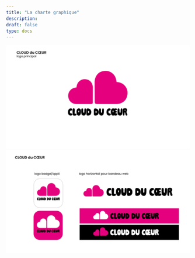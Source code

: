```yaml
---
title: "La charte graphique"
description:
draft: false
type: docs
---
```


![](./cdc-charte1.png)
![](./cdc-charte2.png)
